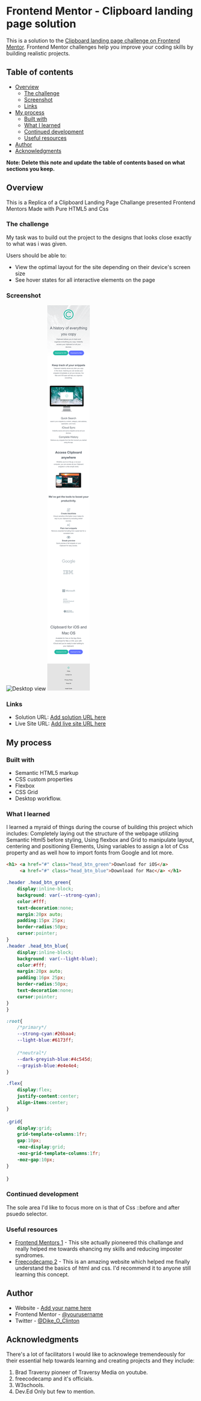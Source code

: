 # Frontend Mentor - Clipboard landing page solution

This is a solution to the [Clipboard landing page challenge on Frontend Mentor](https://www.frontendmentor.io/challenges/clipboard-landing-page-5cc9bccd6c4c91111378ecb9). Frontend Mentor challenges help you improve your coding skills by building realistic projects. 

## Table of contents

- [Overview](#overview)
  - [The challenge](#the-challenge)
  - [Screenshot](#screenshot)
  - [Links](#links)
- [My process](#my-process)
  - [Built with](#built-with)
  - [What I learned](#what-i-learned)
  - [Continued development](#continued-development)
  - [Useful resources](#useful-resources)
- [Author](#author)
- [Acknowledgments](#acknowledgments)

**Note: Delete this note and update the table of contents based on what sections you keep.**

## Overview
This is a Replica of a Clipboard Landing Page Challange presented Frontend Mentors Made with Pure HTML5 and Css

### The challenge

My task was to build out the project to the designs that looks close exactly to what was i was given.

Users should be able to:


- View the optimal layout for the site depending on their device's screen size
- See hover states for all interactive elements on the page

### Screenshot

![Desktop view](./images/Screenshot_desktop_view.png)
![Mobile View](./images/Screenshot_mobile_view.png)


### Links

- Solution URL: [Add solution URL here](https://your-solution-url.com)
- Live Site URL: [Add live site URL here](https://your-live-site-url.com)

## My process

### Built with

- Semantic HTML5 markup
- CSS custom properties
- Flexbox
- CSS Grid
- Desktop workflow.

### What I learned

I learned a myraid of things during the course of building this project which includes: Completely laying out the structure of the webpage utilizing Semantic Html5 before styling, Using flexbox and Grid to manipulate layout, centering and positioning Elements, Using variables to assign a lot of Css property and as well how to import fonts from Google and lot more.

```html
<h1> <a href="#" class="head_btn_green">Download for iOS</a>
     <a href="#" class="head_btn_blue">Download for Mac</a> </h1>
```
```css
.header .head_btn_green{
    display:inline-block;
    background: var(--strong-cyan);
    color:#fff;
    text-decoration:none;
    margin:20px auto;
    padding:15px 25px;
    border-radius:50px;
    cursor:pointer;
}
.header .head_btn_blue{
    display:inline-block;
    background: var(--light-blue);
    color:#fff;
    margin:20px auto;
    padding:16px 25px;
    border-radius:50px;
    text-decoration:none;
    cursor:pointer;
}
}
```
```css
:root{
    /*primary*/
    --strong-cyan:#26baa4;
    --light-blue:#6173ff;
    
    /*neutral*/
    --dark-greyish-blue:#4c545d;
    --grayish-blue:#e4e4e4;
}
```
```css
.flex{
    display:flex;
    justify-content:center;
    align-items:center;
}

.grid{
    display:grid;
    grid-template-columns:1fr;
    gap:10px;
    -moz-display:grid;
    -moz-grid-template-columns:1fr;
    -moz-gap:10px;
}

}
```

### Continued development

The sole area I'd like to focus more on is that of Css ::before and after psuedo selector.


### Useful resources

- [Frontend Mentors 1](https://www.frontendmentor.io) - This site actually pioneered this challange and really helped me towards ehancing my skills and reducing imposter syndromes. 
- [Freecodecamp 2](https://freecodecamp.org) - This is an amazing website which helped me finally understand the basics of html and css. I'd recommend it to anyone still learning this concept.


## Author

- Website - [Add your name here](https://www.your-site.com)
- Frontend Mentor - [@yourusername](https://www.frontendmentor.io/profile/yourusername)
- Twitter - [@Dike_O_Clinton](https://www.twitter.com/Dike_O_Clinton)


## Acknowledgments
There's a lot of facilitators I would like to acknowlege tremendeously for their essential help towards learning and creating projects and they include:
1. Brad Traversy pioneer of Traversy Media on youtube.
2. freecodecamp and it's officials.
3. W3schools.
4. Dev.Ed
Only but few to mention.

